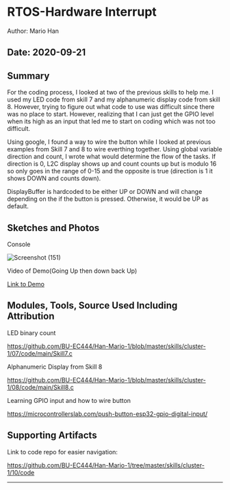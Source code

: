 #  RTOS-Hardware Interrupt

Author: Mario Han

Date: 2020-09-21
-----

## Summary

  For the coding process, I looked at two of the previous skills to help me. I used my LED code from skill 7 and my alphanumeric display
  code from skill 8. However, trying to figure out what code to use was difficult since there was no place to start. However, realizing 
  that I can just get the GPIO level when its high as an input that led me to start on coding which was not too difficult.
  
  Using google, I found a way to wire the button while I looked at previous examples from Skill 7 and 8 to wire everthing together.
  Using global variable direction and count, I wrote what would determine the flow of the tasks. If direction is 0, L2C display shows up and count
  counts up but is modulo 16 so only goes in the range of 0-15 and the opposite is true (direction is 1 it shows DOWN and counts down).
  
  DisplayBuffer is hardcoded to be either UP or DOWN and will change depending on the if the button is pressed. Otherwise, it would be UP as default.
  
## Sketches and Photos

Console

![Screenshot (151)](https://user-images.githubusercontent.com/45515930/93835731-2b295880-fc4e-11ea-82e6-85837185aa7d.png)

Video of Demo(Going Up then down back Up)

[Link to Demo](https://drive.google.com/file/d/1ZgvXKA6t5Nc7CfUjAJu_4HmaVuw9NWuO/view?usp=sharing)

## Modules, Tools, Source Used Including Attribution

LED binary count

https://github.com/BU-EC444/Han-Mario-1/blob/master/skills/cluster-1/07/code/main/Skill7.c

Alphanumeric Display from Skill 8

https://github.com/BU-EC444/Han-Mario-1/blob/master/skills/cluster-1/08/code/main/Skill8.c
 
Learning GPIO input and how to wire button

https://microcontrollerslab.com/push-button-esp32-gpio-digital-input/


## Supporting Artifacts

Link to code repo for easier navigation:

https://github.com/BU-EC444/Han-Mario-1/tree/master/skills/cluster-1/10/code

-----
